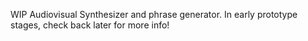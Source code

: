 WIP Audiovisual Synthesizer and phrase generator.
In early prototype stages, check back later for more info!
